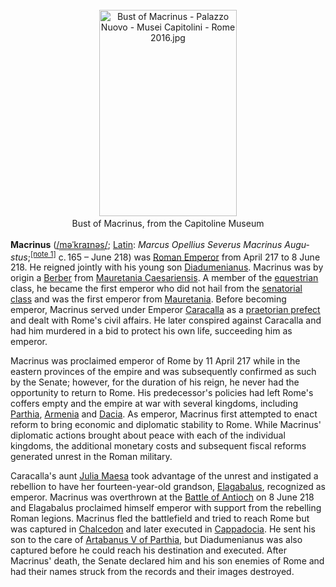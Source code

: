<div class="photo" colspan="2" style="text-align: center; margin: 25px 0 10px;"><a class="image" href="https://en.wikipedia.org/wiki/File:Bust_of_Macrinus_-_Palazzo_Nuovo_-_Musei_Capitolini_-_Rome_2016.jpg"><img alt="Bust of Macrinus - Palazzo Nuovo - Musei Capitolini - Rome 2016.jpg" data-file-height="5184" data-file-width="3456" decoding="async" height="330" src="https://upload.wikimedia.org/wikipedia/commons/thumb/a/a5/Bust_of_Macrinus_-_Palazzo_Nuovo_-_Musei_Capitolini_-_Rome_2016.jpg/220px-Bust_of_Macrinus_-_Palazzo_Nuovo_-_Musei_Capitolini_-_Rome_2016.jpg" srcset="https://upload.wikimedia.org/wikipedia/commons/thumb/a/a5/Bust_of_Macrinus_-_Palazzo_Nuovo_-_Musei_Capitolini_-_Rome_2016.jpg/330px-Bust_of_Macrinus_-_Palazzo_Nuovo_-_Musei_Capitolini_-_Rome_2016.jpg 1.5x, //upload.wikimedia.org/wikipedia/commons/thumb/a/a5/Bust_of_Macrinus_-_Palazzo_Nuovo_-_Musei_Capitolini_-_Rome_2016.jpg/440px-Bust_of_Macrinus_-_Palazzo_Nuovo_-_Musei_Capitolini_-_Rome_2016.jpg 2x" width="220"/></a><div style="line-height:normal;padding-bottom:0.2em;padding-top:0.2em;">Bust of Macrinus, from the Capitoline Museum</div></div>

[comment]: # 'breakpoint'
<p><b>Macrinus</b> (<span class="rt-commentedText nowrap"><span class="IPA nopopups noexcerpt"><a href="https://en.wikipedia.org/wiki/Help:IPA/English" title="Help:IPA/English">/<span style="border-bottom:1px dotted"><span title="'m' in 'my'">m</span><span title="/ə/: 'a' in 'about'">ə</span><span title="/ˈ/: primary stress follows">ˈ</span><span title="'k' in 'kind'">k</span><span title="'r' in 'rye'">r</span><span title="/aɪ/: 'i' in 'tide'">aɪ</span><span title="'n' in 'nigh'">n</span><span title="/ə/: 'a' in 'about'">ə</span><span title="'s' in 'sigh'">s</span></span>/</a></span></span>; <a class="mw-redirect" href="https://en.wikipedia.org/wiki/Latin_language" title="Latin language">Latin</a>: <i lang="la">Marcus Opellius Severus Macrinus Augustus</i>;<sup class="reference" id="cite_ref-fn1_1-0"><a href="#cite_note-fn1-1">[note 1]</a></sup> <span title="circa">c.</span><span style="white-space:nowrap;"> 165</span> – June 218) was <a class="mw-redirect" href="https://en.wikipedia.org/wiki/Roman_Emperor" title="Roman Emperor">Roman Emperor</a> from April 217 to 8 June 218. He reigned jointly with his young son <a href="https://en.wikipedia.org/wiki/Diadumenian" title="Diadumenian">Diadumenianus</a>. Macrinus was by origin a <a href="https://en.wikipedia.org/wiki/Berbers" title="Berbers">Berber</a> from <a href="https://en.wikipedia.org/wiki/Mauretania_Caesariensis" title="Mauretania Caesariensis">Mauretania Caesariensis</a>. A member of the <a href="https://en.wikipedia.org/wiki/Equites" title="Equites">equestrian</a> class, he became the first emperor who did not hail from the <a href="https://en.wikipedia.org/wiki/Roman_Senate" title="Roman Senate">senatorial class</a> and was the first emperor from <a href="https://en.wikipedia.org/wiki/Mauretania" title="Mauretania">Mauretania</a>. Before becoming emperor, Macrinus served under Emperor <a href="https://en.wikipedia.org/wiki/Caracalla" title="Caracalla">Caracalla</a> as a <a href="https://en.wikipedia.org/wiki/Praetorian_prefect" title="Praetorian prefect">praetorian prefect</a> and dealt with Rome's civil affairs. He later conspired against Caracalla and had him murdered in a bid to protect his own life, succeeding him as emperor.
</p><p>Macrinus was proclaimed emperor of Rome by 11 April 217 while in the eastern provinces of the empire and was subsequently confirmed as such by the Senate; however, for the duration of his reign, he never had the opportunity to return to Rome. His predecessor's policies had left Rome's coffers empty and the empire at war with several kingdoms, including <a href="https://en.wikipedia.org/wiki/Parthian_Empire" title="Parthian Empire">Parthia</a>, <a href="https://en.wikipedia.org/wiki/Kingdom_of_Armenia_(antiquity)" title="Kingdom of Armenia (antiquity)">Armenia</a> and <a href="https://en.wikipedia.org/wiki/Dacia" title="Dacia">Dacia</a>. As emperor, Macrinus first attempted to enact reform to bring economic and diplomatic stability to Rome. While Macrinus' diplomatic actions brought about peace with each of the individual kingdoms, the additional monetary costs and subsequent fiscal reforms generated unrest in the Roman military.
</p><p>Caracalla's aunt <a href="https://en.wikipedia.org/wiki/Julia_Maesa" title="Julia Maesa">Julia Maesa</a> took advantage of the unrest and instigated a rebellion to have her fourteen-year-old grandson, <a href="https://en.wikipedia.org/wiki/Elagabalus" title="Elagabalus">Elagabalus</a>, recognized as emperor. Macrinus was overthrown at the <a href="https://en.wikipedia.org/wiki/Battle_of_Antioch_(218)" title="Battle of Antioch (218)">Battle of Antioch</a> on 8 June 218 and Elagabalus proclaimed himself emperor with support from the rebelling Roman legions. Macrinus fled the battlefield and tried to reach Rome but was captured in <a href="https://en.wikipedia.org/wiki/Chalcedon" title="Chalcedon">Chalcedon</a> and later executed in <a href="https://en.wikipedia.org/wiki/Cappadocia" title="Cappadocia">Cappadocia</a>. He sent his son to the care of <a class="mw-redirect" href="https://en.wikipedia.org/wiki/Artabanus_V_of_Parthia" title="Artabanus V of Parthia">Artabanus V of Parthia</a>, but Diadumenianus was also captured before he could reach his destination and executed. After Macrinus' death, the Senate declared him and his son enemies of Rome and had their names struck from the records and their images destroyed.
</p>
